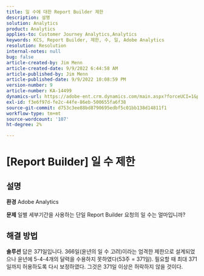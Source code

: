 ```yaml
---
title: 일 수에 대한 Report Builder 제한
description: 설명
solution: Analytics
product: Analytics
applies-to: Customer Journey Analytics,Analytics
keywords: KCS, Report Builder, 제한, 수, 일, Adobe Analytics
resolution: Resolution
internal-notes: null
bug: false
article-created-by: Jim Menn
article-created-date: 9/9/2022 6:44:58 AM
article-published-by: Jim Menn
article-published-date: 9/9/2022 10:08:59 PM
version-number: 9
article-number: KA-14499
dynamics-url: https://adobe-ent.crm.dynamics.com/main.aspx?forceUCI=1&pagetype=entityrecord&etn=knowledgearticle&id=fcd64fe9-0a30-ed11-9db1-0022480866ad
exl-id: f3e6f97d-fe2c-44fe-86eb-500655fa6f38
source-git-commit: d753c3ee88bd8790695edbf5c01bb138d14811f1
workflow-type: tm+mt
source-wordcount: '107'
ht-degree: 2%

---
```


# [Report Builder] 일 수 제한

## 설명


<b>환경</b>
Adobe Analytics

<b>문제</b>
일별 세부기간을 사용하는 단일 Report Builder 요청의 일 수는 얼마입니까?


## 해결 방법


<b>솔루션</b>
답은 371일입니다.
366일(윤년의 일 수 고려)이라는 엄격한 제한으로 설계되었으나 윤년에 5-4-4개의 달력을 수용하지 못하였다(53주 = 371일).
필요할 때 최대 371일까지 허용하도록 다시 보정하였다.
그것은 371일 이상은 허락하지 않을 것이다.
